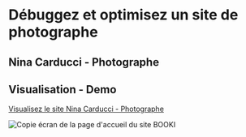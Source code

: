# Débuggez et optimisez un site de photographe

## Nina Carducci - Photographe

## Visualisation - Demo

[Visualisez le site Nina Carducci - Photographe](https://devloben.github.io/Dandonneau_Benoit_1_code_optimise_052023/)

![Copie écran de la page d'accueil du site BOOKI](https://devloben.github.io/Dandonneau_Benoit_1_code_optimise_052023/assets/images/copie_ecran_nina_carducci_photographe.png)